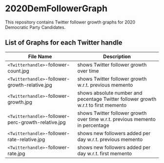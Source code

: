 # 2020DemFollowerGraph
This repository contains Twitter follower growth graphs for 2020 Democratic Party Candidates.

## List of Graphs for each Twitter handle
File Name| Description
---------|------------
`<Twitterhandle>`-follower-count.jpg|                shows Twitter follower growth over time
`<Twitterhandle>`-follower-growth-relative.jpg|      shows Twitter follower growth w.r.t. previous memento
`<Twitterhandle>`-follower-growth.jpg|               shows absolute number and pecentage Twitter follower growth w.r.t to first memento
`<Twitterhandle>`-follower-perc-growth-relative.jpg| shows Twitter follower growth over time w.r.t. previous memento in percentage
`<Twitterhandle>`-follower-rate-relative.jpg|        shows new followers added per day w.r.t. previous memento
`<Twitterhandle>`-follower-rate.jpg|                 shows new followers added per day w.r.t. first memento
